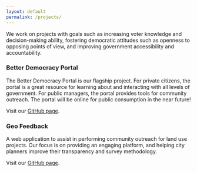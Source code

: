 ```yaml
---
layout: default
permalink: /projects/
---
```


We work on projects with goals such as increasing voter knowledge and decision-making ability, fostering democratic attitudes such as openness to opposing points of view, and improving government accessibility and accountability.


### Better Democracy Portal

The Better Democracy Portal is our flagship project.
For private citizens, the portal is a great resource for learning about and interacting with all levels of government.
For public managers, the portal provides tools for community outreach.
The portal will be online for public consumption in the near future!

Visit our [GitHub page](https://github.com/better-dem/portal).




### Geo Feedback

A web application to assist in performing community outreach for land use projects.
Our focus is on providing an engaging platform, and helping city planners improve their transparency and survey methodology.

Visit our [GitHub page](https://github.com/better-dem/geo_feedback).

